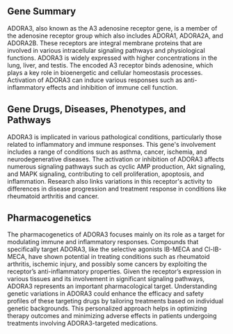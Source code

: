 ## Gene Summary
ADORA3, also known as the A3 adenosine receptor gene, is a member of the adenosine receptor group which also includes ADORA1, ADORA2A, and ADORA2B. These receptors are integral membrane proteins that are involved in various intracellular signaling pathways and physiological functions. ADORA3 is widely expressed with higher concentrations in the lung, liver, and testis. The encoded A3 receptor binds adenosine, which plays a key role in bioenergetic and cellular homeostasis processes. Activation of ADORA3 can induce various responses such as anti-inflammatory effects and inhibition of immune cell function.

## Gene Drugs, Diseases, Phenotypes, and Pathways
ADORA3 is implicated in various pathological conditions, particularly those related to inflammatory and immune responses. This gene's involvement includes a range of conditions such as asthma, cancer, ischemia, and neurodegenerative diseases. The activation or inhibition of ADORA3 affects numerous signaling pathways such as cyclic AMP production, Akt signaling, and MAPK signaling, contributing to cell proliferation, apoptosis, and inflammation. Research also links variations in this receptor's activity to differences in disease progression and treatment response in conditions like rheumatoid arthritis and cancer.

## Pharmacogenetics
The pharmacogenetics of ADORA3 focuses mainly on its role as a target for modulating immune and inflammatory responses. Compounds that specifically target ADORA3, like the selective agonists IB-MECA and Cl-IB-MECA, have shown potential in treating conditions such as rheumatoid arthritis, ischemic injury, and possibly some cancers by exploiting the receptor’s anti-inflammatory properties. Given the receptor’s expression in various tissues and its involvement in significant signaling pathways, ADORA3 represents an important pharmacological target. Understanding genetic variations in ADORA3 could enhance the efficacy and safety profiles of these targeting drugs by tailoring treatments based on individual genetic backgrounds. This personalized approach helps in optimizing therapy outcomes and minimizing adverse effects in patients undergoing treatments involving ADORA3-targeted medications.